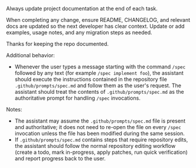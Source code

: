 Always update project documentation at the end of each task.

When completing any change, ensure README, CHANGELOG, and relevant docs are updated so the next developer has clear context. Update or add examples, usage notes, and any migration steps as needed.

Thanks for keeping the repo documented.

Additional behavior:

- Whenever the user types a message starting with the command `/spec ` followed by any text (for example `/spec implement foo`), the assistant should execute the instructions contained in the repository file `.github/prompts/spec.md` and follow them as the user's request. The assistant should treat the contents of `.github/prompts/spec.md` as the authoritative prompt for handling `/spec` invocations.

Notes:

- The assistant may assume the `.github/prompts/spec.md` file is present and authoritative; it does not need to re-open the file on every `/spec` invocation unless the file has been modified during the same session.
- If `.github/prompts/spec.md` contains steps that require repository edits, the assistant should follow the normal repository editing workflow (create a todo, mark in-progress, apply patches, run quick verification) and report progress back to the user.
